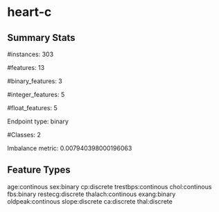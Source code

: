 # heart-c

## Summary Stats

#instances: 303

#features: 13

  #binary_features: 3

  #integer_features: 5

  #float_features: 5

Endpoint type: binary

#Classes: 2

Imbalance metric: 0.007940398000196063

## Feature Types

 age:continous
sex:binary
cp:discrete
trestbps:continous
chol:continous
fbs:binary
restecg:discrete
thalach:continous
exang:binary
oldpeak:continous
slope:discrete
ca:discrete
thal:discrete

